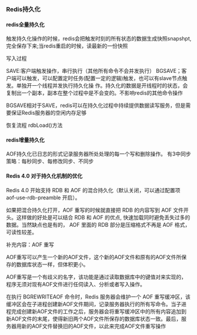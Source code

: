 
### Redis持久化

#### redis全量持久化

触发持久化操作的时候，redis会把触发时刻的所有状态的数据生成快照snapshpt,完全保存下来;当redis重启的时候，读最新的一份快照

写入过程

SAVE:客户端触发操作，串行执行（其他所有命令不会并发执行）
BGSAVE；客户端可以触发，可以配置定时任务(配置一定的逻辑)触发，也可以有slave节点触发。单独开一个线程并发执行持久化操
作。持久化的数据是开线程时的状态，会复制出一个副本，副本在整个过程中是不会变的。不影响redis的其他命令操作

BGSAVE相对于SAVE，redis可以在持久化过程中持续提供数据读写服务，但是需要保证Redis服务器的空闲内存足够

恢复流程
rdbLoad()方法


#### redis增量持久化
AOF持久化已日志的形式记录服务器所处处理的每一个写和删除操作。
有3中同步策略：每秒同步、每修改同步、不同步

#### Redis 4.0 对于持久化机制的优化

Redis 4.0 开始支持 RDB 和 AOF 的混合持久化（默认关闭，可以通过配置项 aof-use-rdb-preamble 开启）。

如果把混合持久化打开，AOF 重写的时候就直接把 RDB 的内容写到 AOF 文件开头。这样做的好处是可以结合 RDB 和 AOF 的优点, 快速加载同时避免丢失过多的数据。当然缺点也是有的， AOF 里面的 RDB 部分是压缩格式不再是 AOF 格式，可读性较差。

补充内容：AOF 重写

AOF重写可以产生一个新的AOF文件，这个新的AOF文件和原有的AOF文件所保存的数据库状态一样，但体积更小。

AOF重写是一个有歧义的名字，该功能是通过读取数据库中的键值对来实现的，程序无须对现有AOF文件进行任伺读入、分析或者写入操作。

在执行 BGREWRITEAOF 命令时，Redis 服务器会维护一个 AOF 重写缓冲区，该缓冲区会在子进程创建新AOF文件期间，记录服务器执行的所有写命令。当子进程完成创建新AOF文件的工作之后，服务器会将重写缓冲区中的所有内容追加到新AOF文件的末尾，使得新旧两个AOF文件所保存的数据库状态一致。最后，服务器用新的AOF文件替换旧的AOF文件，以此来完成AOF文件重写操作

